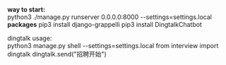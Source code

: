 **way to start:**  
python3 ./manage.py runserver 0.0.0.0:8000 --settings=settings.local  
**packages**
pip3 install django-grappelli
pip3 install DingtalkChatbot

dingtalk usage:  
python3 manage.py shell --settings=settings.local
from interview import dingtalk
dingtalk.send("招聘开始")